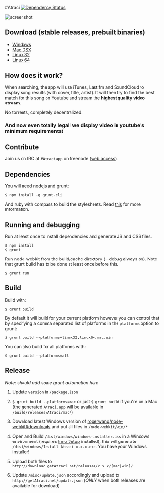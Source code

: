 #Atraci [![Dependency Status](https://david-dm.org/Atraci/Atraci.svg?theme=shields.io)](https://david-dm.org/Atraci/Atraci)

![screenshot](http://i.imgur.com/04Izvry.jpg)

## Download (stable releases, prebuilt binaries)
- [Windows](https://s3.amazonaws.com/Atraci/win+0.4.7/Install+Atraci+0.4.7.exe)
- [Mac OSX](https://s3.amazonaws.com/Atraci/mac+0.4.7/Atraci.rar)
- [Linux 32](https://s3.amazonaws.com/Atraci/linux32+0.4.7/Atraci-0.4.7.tgz)
- [Linux 64](https://s3.amazonaws.com/Atraci/linux64+0.4.7/Atraci-0.4.7.tgz)

## How does it work?

When searching, the app will use iTunes, Last.fm and SoundCloud to display song results (with cover, title, artist). It will then try to find the best match for this song on Youtube and stream the **highest quality video stream**.

No torrents, completely decentralized.
### And now even totally legal! we display video in youtube's minimum requirements!

## Contribute

Join us on IRC at `#Atraciapp` on freenode ([web access](http://webchat.freenode.net/?channels=Atraciapp)).

## Dependencies

You will need nodejs and grunt:

    $ npm install -g grunt-cli

And ruby with compass to build the stylesheets. Read [this](http://thesassway.com/beginner/getting-started-with-sass-and-compass) for more information.

## Running and debugging

Run at least once to install dependencies and generate JS and CSS files.

    $ npm install
    $ grunt

Run node-webkit from the build/cache directory (--debug always on). Note that grunt build has to be done at least once before this.

    $ grunt run

## Build

Build with:

    $ grunt build

By default it will build for your current platform however you can control that
by specifying a comma separated list of platforms in the `platforms` option to
grunt:

    $ grunt build --platforms=linux32,linux64,mac,win

You can also build for all platforms with:

    $ grunt build --platforms=all

## Release

_Note: should add some grunt automation here_

1. Update `version` in `/package.json`

2. `$ grunt build --platforms=mac` or just `$ grunt build` if you're on a Mac (the generated `Atraci.app` will be available in `/build/releases/Atraci/mac/`)

3. Download latest Windows version of [rogerwang/node-webkit#downloads](https://github.com/rogerwang/node-webkit#downloads) and put all files in `/node-webkit/win/*`

4. Open and Build `/dist/windows/windows-installer.iss` in a Windows environment (requires [Inno Setup](http://www.jrsoftware.org/isdl.php#stable) installed), this will generate `/dist/windows/Install Atraci x.x.x.exe`. You have your Windows installer!

5. Upload both files to `http://download.getAtraci.net/releases/x.x.x/[mac|win]/`

6. Update `/misc/update.json` accordingly and upload to `http://getAtraci.net/update.json` (*ONLY* when both releases are available for download)
